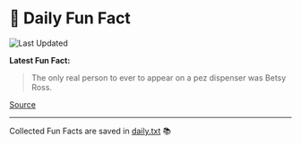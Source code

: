# 🌟 Daily Fun Fact

![Last Updated](https://img.shields.io/badge/Last_Updated-2025_07_04-blue?style=flat-square)

**Latest Fun Fact:**

> The only real person to ever to appear on a pez dispenser was Betsy Ross.

[Source](http://www.djtech.net/humor/useless_facts.htm)

---

Collected Fun Facts are saved in [daily.txt](daily.txt) 📚

